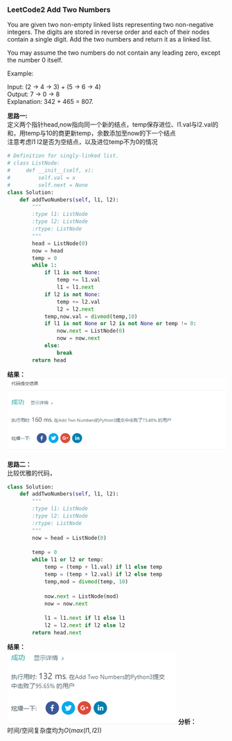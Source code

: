 ### LeetCode2 Add Two Numbers 
You are given two non-empty linked lists representing two non-negative integers. The digits are stored in reverse order and each of their nodes contain a single digit. Add the two numbers and return it as a linked list.  

You may assume the two numbers do not contain any leading zero, except the number 0 itself.  

Example:  

Input: (2 -> 4 -> 3) + (5 -> 6 -> 4)  
Output: 7 -> 0 -> 8  
Explanation: 342 + 465 = 807.  

**思路一:**  
定义两个指针head,now指向同一个新的结点，temp保存进位、l1.val与l2.val的和，用temp与10的商更新temp，余数添加至now的下一个结点  
注意考虑l1 l2是否为空结点，以及进位temp不为0的情况
```Python
# Definition for singly-linked list.
# class ListNode:
#     def __init__(self, x):
#         self.val = x
#         self.next = None                
class Solution:
    def addTwoNumbers(self, l1, l2):
        """
        :type l1: ListNode
        :type l2: ListNode
        :rtype: ListNode
        """
        head = ListNode(0)
        now = head
        temp = 0
        while 1:
            if l1 is not None:
                temp += l1.val
                l1 = l1.next
            if l2 is not None:
                temp += l2.val
                l2 = l2.next
            temp,now.val = divmod(temp,10)
            if l1 is not None or l2 is not None or temp != 0:
                now.next = ListNode(0)
                now = now.next
            else:
                break
        return head
```
**结果：**  
![](./img/leetcode2_res_1.png)

**思路二：**  
比较优雅的代码，
```Python
class Solution:
    def addTwoNumbers(self, l1, l2):
        """
        :type l1: ListNode
        :type l2: ListNode
        :rtype: ListNode
        """
        now = head = ListNode(0)
        
        temp = 0
        while l1 or l2 or temp:
            temp = (temp + l1.val) if l1 else temp
            temp = (temp + l2.val) if l2 else temp
            temp,mod = divmod(temp, 10)
            
            now.next = ListNode(mod)
            now = now.next
            
            l1 = l1.next if l1 else l1
            l2 = l2.next if l2 else l2
        return head.next
```
**结果：**  
![](./img/leetcode2_res_2.png)
**分析：**  
时间/空间复杂度均为$O(max(l1,l2))$
